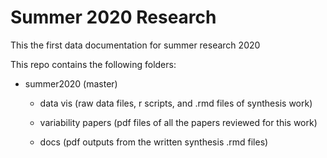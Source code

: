 # Summer 2020 Research 

This the first data documentation for summer research 2020

This repo contains the following folders:

* summer2020 (master)

  + data vis (raw data files, r scripts, and .rmd files of synthesis work)
  
  + variability papers (pdf files of all the papers reviewed for this work)
  
  + docs (pdf outputs from the written synthesis .rmd files)